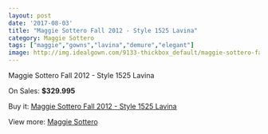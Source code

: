 ```yaml
---
layout: post
date: '2017-08-03'
title: "Maggie Sottero Fall 2012 - Style 1525 Lavina"
category: Maggie Sottero
tags: ["maggie","gowns","lavina","demure","elegant"]
image: http://img.idealgown.com/9133-thickbox_default/maggie-sottero-fall-2012-style-1525-lavina.jpg
---
```

Maggie Sottero Fall 2012 - Style 1525 Lavina

On Sales: **$329.995**
<a href="https://www.idealgown.com/en/maggie-sottero/3819-maggie-sottero-fall-2012-style-1525-lavina.html"><amp-img layout="responsive" width="600" height="600" src="//img.idealgown.com/9133-thickbox_default/maggie-sottero-fall-2012-style-1525-lavina.jpg" alt="Maggie Sottero Fall 2012 - Style 1525 Lavina 0" /></a>
<a href="https://www.idealgown.com/en/maggie-sottero/3819-maggie-sottero-fall-2012-style-1525-lavina.html"><amp-img layout="responsive" width="600" height="600" src="//img.idealgown.com/9134-thickbox_default/maggie-sottero-fall-2012-style-1525-lavina.jpg" alt="Maggie Sottero Fall 2012 - Style 1525 Lavina 1" /></a>

Buy it: [Maggie Sottero Fall 2012 - Style 1525 Lavina](https://www.idealgown.com/en/maggie-sottero/3819-maggie-sottero-fall-2012-style-1525-lavina.html "Maggie Sottero Fall 2012 - Style 1525 Lavina")

View more: [Maggie Sottero](https://www.idealgown.com/en/45-maggie-sottero "Maggie Sottero")
